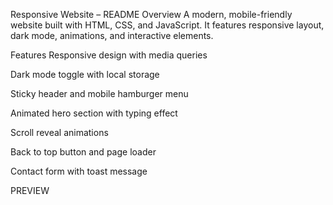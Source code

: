 Responsive Website – README Overview A modern, mobile-friendly website built with HTML, CSS, and JavaScript. It features responsive layout, dark mode, animations, and interactive elements.

Features Responsive design with media queries

Dark mode toggle with local storage

Sticky header and mobile hamburger menu

Animated hero section with typing effect

Scroll reveal animations

Back to top button and page loader

Contact form with toast message

PREVIEW 
